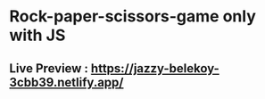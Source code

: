 # Rock-paper-scissors-game only with JS

## Live Preview : https://jazzy-belekoy-3cbb39.netlify.app/

